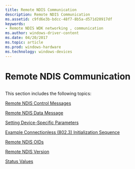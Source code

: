 ```yaml
---
title: Remote NDIS Communication
description: Remote NDIS Communication
ms.assetid: c9fd6e3b-bdcc-48f7-8b5a-d571d20917df
keywords:
- Remote NDIS WDK networking , communication
ms.author: windows-driver-content
ms.date: 04/20/2017
ms.topic: article
ms.prod: windows-hardware
ms.technology: windows-devices
---
```


# Remote NDIS Communication


## <a href="" id="ddk-remote-ndis-communication-ng"></a>


This section includes the following topics:

[Remote NDIS Control Messages](https://msdn.microsoft.com/library/windows/hardware/ff570597)

[Remote NDIS Data Message](https://msdn.microsoft.com/library/windows/hardware/ff570604)

[Setting Device-Specific Parameters](setting-device-specific-parameters.md)

[Example Connectionless (802.3) Initialization Sequence](example-connectionless--802-3--initialization-sequence.md)

[Remote NDIS OIDs](remote-ndis-oids.md)

[Remote NDIS Version](remote-ndis-version.md)

[Status Values](status-values.md)

 

 






